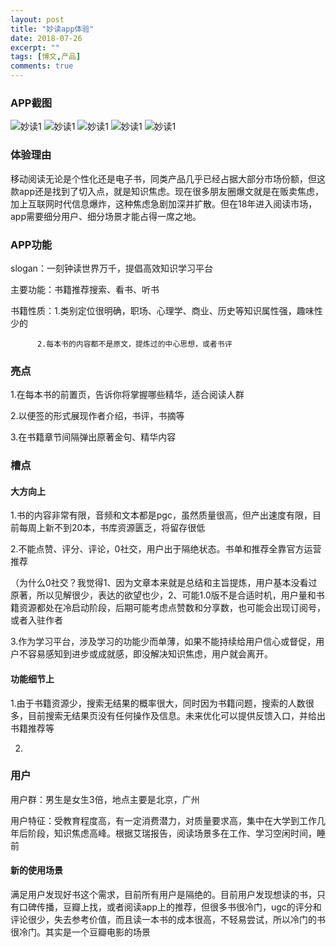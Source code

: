 ```yaml
---
layout: post
title: "妙读app体验"
date: 2018-07-26
excerpt: ""
tags: [博文,产品]
comments: true
---
```


### APP截图

![妙读1](../assets/img/post-img/产品体验/妙读/1.JPG)
![妙读1](../assets/img/post-img/产品体验/妙读/2.JPG)
![妙读1](../assets/img/post-img/产品体验/妙读/3.JPG)
![妙读1](../assets/img/post-img/产品体验/妙读/4.JPG)
![妙读1](../assets/img/post-img/产品体验/妙读/5.JPG)

### 体验理由

移动阅读无论是个性化还是电子书，同类产品几乎已经占据大部分市场份额，但这款app还是找到了切入点，就是知识焦虑。现在很多朋友圈爆文就是在贩卖焦虑，加上互联网时代信息爆炸，这种焦虑急剧加深并扩散。但在18年进入阅读市场，app需要细分用户、细分场景才能占得一席之地。

### APP功能

slogan：一刻钟读世界万千，提倡高效知识学习平台

主要功能：书籍推荐搜索、看书、听书

书籍性质：1.类别定位很明确，职场、心理学、商业、历史等知识属性强，趣味性少的 
 
          2.每本书的内容都不是原文，提炼过的中心思想，或者书评

### 亮点

1.在每本书的前置页，告诉你将掌握哪些精华，适合阅读人群

2.以便签的形式展现作者介绍，书评，书摘等

3.在书籍章节间隔弹出原著金句、精华内容

### 槽点

#### 大方向上

1.书的内容非常有限，音频和文本都是pgc，虽然质量很高，但产出速度有限，目前每周上新不到20本，书库资源匮乏，将留存很低

2.不能点赞、评分、评论，0社交，用户出于隔绝状态。书单和推荐全靠官方运营推荐

（为什么0社交？我觉得1、因为文章本来就是总结和主旨提炼，用户基本没看过原著，所以见解很少，表达的欲望也少，2、可能1.0版不是合适时机，用户量和书籍资源都处在冷启动阶段，后期可能考虑点赞数和分享数，也可能会出现订阅号，或者入驻作者

3.作为学习平台，涉及学习的功能少而单薄，如果不能持续给用户信心或督促，用户不容易感知到进步或成就感，即没解决知识焦虑，用户就会离开。

#### 功能细节上

1.由于书籍资源少，搜索无结果的概率很大，同时因为书籍问题，搜索的人数很多，目前搜索无结果页没有任何操作及信息。未来优化可以提供反馈入口，并给出书籍推荐等 

2.

### 用户

用户群：男生是女生3倍，地点主要是北京，广州

用户特征：受教育程度高，有一定消费潜力，对质量要求高，集中在大学到工作几年后阶段，知识焦虑高峰。根据艾瑞报告，阅读场景多在工作、学习空闲时间，睡前

#### 新的使用场景

满足用户发现好书这个需求，目前所有用户是隔绝的。目前用户发现想读的书，只有口碑传播，豆瓣上找，或者阅读app上的推荐，但很多书很冷门，ugc的评分和评论很少，失去参考价值，而且读一本书的成本很高，不轻易尝试，所以冷门的书很冷门。其实是一个豆瓣电影的场景




















